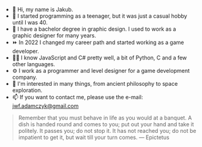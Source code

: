 - 👋 Hi, my name is Jakub.
- 🧒 I started programming as a teenager, but it was just a casual hobby until I was 40.
- 📜 I have a bachelor degree in graphic design. I used to work as a graphic designer for many years.
- ⏩ In 2022 I changed my career path and started working as a game developer.
- 👨‍💻 I know JavaScript and C# pretty well, a bit of Python, C and a few other languages.
- ⚙️ I work as a programmer and level designer for a game development company.
- 🐙 I'm interested in many things, from ancient philosophy to space exploration.
- 📫 If you want to contact me, please use the e-mail: jwf.adamczyk@gmail.com

> Remember that you must behave in life as you would at a banquet. A dish is handed round and comes to you; put out your hand and take it politely. It passes you; do not stop it. It has not reached you; do not be impatient to get it, but wait till your turn comes. — Epictetus

<!---
thesigns/thesigns is a ✨ special ✨ repository because its `README.md` (this file) appears on your GitHub profile.
You can click the Preview link to take a look at your changes.
--->
